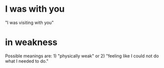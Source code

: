 # I was with you

"I was visiting with you"

# in weakness

Possible meanings are: 1) "physically weak" or 2) "feeling like I could not do what I needed to do."

